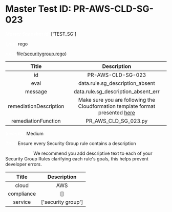 



# Master Test ID: PR-AWS-CLD-SG-023


***<font color="white">Master Snapshot Id:</font>*** ['TEST_SG']

***<font color="white">type:</font>*** rego

***<font color="white">rule:</font>*** file([securitygroup.rego])  
  
  
  
  

|Title|Description|
| :---: | :---: |
|id|PR-AWS-CLD-SG-023|
|eval|data.rule.sg_description_absent|
|message|data.rule.sg_description_absent_err|
|remediationDescription|Make sure you are following the Cloudformation template format presented <a href='https://docs.aws.amazon.com/AWSCloudFormation/latest/UserGuide/aws-properties-ec2-security-group-rule-1.html#cfn-ec2-security-group-rule-description' target='_blank'>here</a>|
|remediationFunction|PR_AWS_CLD_SG_023.py|


***<font color="white">Severity:</font>*** Medium

***<font color="white">Title:</font>*** Ensure every Security Group rule contains a description

***<font color="white">Description:</font>*** We recommend you add descriptive text to each of your Security Group Rules clarifying each rule's goals, this helps prevent developer errors.  
  
  

|Title|Description|
| :---: | :---: |
|cloud|AWS|
|compliance|[]|
|service|['security group']|



[securitygroup.rego]: https://github.com/prancer-io/prancer-compliance-test/tree/master/aws/cloud/securitygroup.rego
